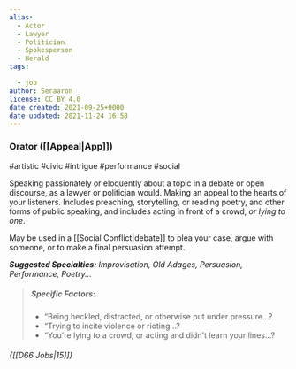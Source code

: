 ```yaml
---
alias:
  - Actor
  - Lawyer
  - Politician
  - Spokesperson
  - Herald
tags:

  - job
author: Seraaron
license: CC BY 4.0
date created: 2021-09-25+0000
date updated: 2021-11-24 16:58
---
```


### Orator ([[Appeal|App]])

#artistic #civic #intrigue #performance #social

Speaking passionately or eloquently about a topic in a debate or open discourse, as a lawyer or politician would. Making an appeal to the hearts of your listeners. Includes preaching, storytelling, or reading poetry, and other forms of public speaking, and includes acting in front of a crowd, _or lying to one_.

May be used in a [[Social Conflict|debate]] to plea your case, argue with someone, or to make a final persuasion attempt.

_**Suggested Specialties:** Improvisation, Old Adages, Persuasion, Performance, Poetry..._

> ##### Specific Factors:
>
> - “Being heckled, distracted, or otherwise put under pressure...?
> - “Trying to incite violence or rioting...?
> - “You're lying to a crowd, or acting and didn't learn your lines...?

###### {[[D66 Jobs|15]]}
